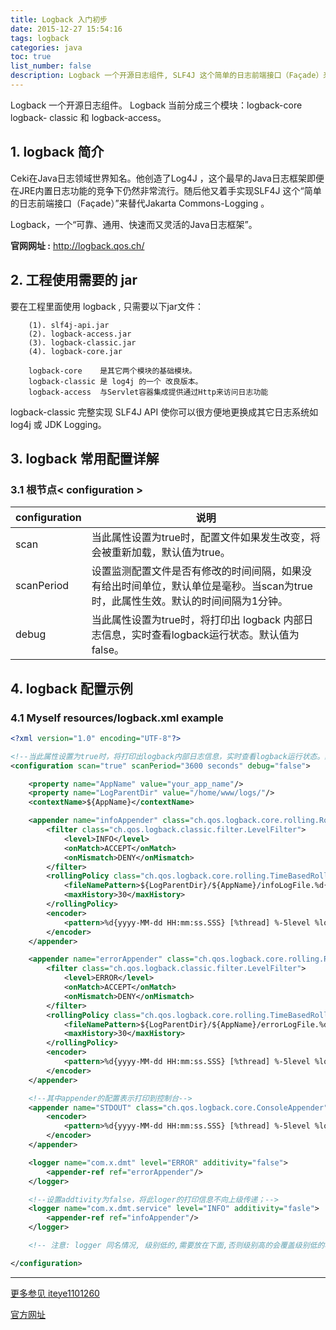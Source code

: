 ```yaml
---
title: Logback 入门初步
date: 2015-12-27 15:54:16
tags: logback
categories: java
toc: true
list_number: false
description: Logback 一个开源日志组件, SLF4J 这个简单的日志前端接口（Façade）来替代 Jakarta Commons-Logging 。
---
```


Logback 一个开源日志组件。
Logback 当前分成三个模块：logback-core  logback- classic  和  logback-access。

## 1. logback 简介

Ceki在Java日志领域世界知名。他创造了Log4J ，这个最早的Java日志框架即便在JRE内置日志功能的竞争下仍然非常流行。随后他又着手实现SLF4J 这个“简单的日志前端接口（Façade）”来替代Jakarta Commons-Logging 。
 
Logback，一个“可靠、通用、快速而又灵活的Java日志框架”。

**官网网址 :** http://logback.qos.ch/

## 2. 工程使用需要的 jar

要在工程里面使用 logback , 只需要以下jar文件：

        (1). slf4j-api.jar       
        (2). logback-access.jar
        (3). logback-classic.jar
        (4). logback-core.jar
        
        logback-core    是其它两个模块的基础模块。   
        logback-classic 是 log4j 的一个 改良版本。   
        logback-access  与Servlet容器集成提供通过Http来访问日志功能

logback-classic 完整实现 SLF4J API 使你可以很方便地更换成其它日志系统如 log4j 或 JDK Logging。
  

## 3. logback 常用配置详解

### 3.1 根节点< configuration >
 
 configuration | 说明
------- | -------
scan | 当此属性设置为true时，配置文件如果发生改变，将会被重新加载，默认值为true。
scanPeriod | 设置监测配置文件是否有修改的时间间隔，如果没有给出时间单位，默认单位是毫秒。当scan为true时，此属性生效。默认的时间间隔为1分钟。
debug | 当此属性设置为true时，将打印出 logback 内部日志信息，实时查看logback运行状态。默认值为false。

## 4. logback 配置示例

### 4.1 Myself resources/logback.xml example

```xml
<?xml version="1.0" encoding="UTF-8"?>

<!--当此属性设置为true时，将打印出logback内部日志信息，实时查看logback运行状态。默认值为false。-->
<configuration scan="true" scanPeriod="3600 seconds" debug="false">

    <property name="AppName" value="your_app_name"/>
    <property name="LogParentDir" value="/home/www/logs/"/>
    <contextName>${AppName}</contextName>

    <appender name="infoAppender" class="ch.qos.logback.core.rolling.RollingFileAppender">
        <filter class="ch.qos.logback.classic.filter.LevelFilter">
            <level>INFO</level>
            <onMatch>ACCEPT</onMatch>
            <onMismatch>DENY</onMismatch>
        </filter>
        <rollingPolicy class="ch.qos.logback.core.rolling.TimeBasedRollingPolicy">
            <fileNamePattern>${LogParentDir}/${AppName}/infoLogFile.%d{yyyy-MM-dd}.log</fileNamePattern>
            <maxHistory>30</maxHistory>
        </rollingPolicy>
        <encoder>
            <pattern>%d{yyyy-MM-dd HH:mm:ss.SSS} [%thread] %-5level %logger{36} - %msg%n</pattern>
        </encoder>
    </appender>

    <appender name="errorAppender" class="ch.qos.logback.core.rolling.RollingFileAppender">
        <filter class="ch.qos.logback.classic.filter.LevelFilter">
            <level>ERROR</level>
            <onMatch>ACCEPT</onMatch>
            <onMismatch>DENY</onMismatch>
        </filter>
        <rollingPolicy class="ch.qos.logback.core.rolling.TimeBasedRollingPolicy">
            <fileNamePattern>${LogParentDir}/${AppName}/errorLogFile.%d{yyyy-MM-dd}.log</fileNamePattern>
            <maxHistory>30</maxHistory>
        </rollingPolicy>
        <encoder>
            <pattern>%d{yyyy-MM-dd HH:mm:ss.SSS} [%thread] %-5level %logger{36} - %msg%n</pattern>
        </encoder>
    </appender>

    <!--其中appender的配置表示打印到控制台-->
    <appender name="STDOUT" class="ch.qos.logback.core.ConsoleAppender">
        <encoder>
            <pattern>%d{yyyy-MM-dd HH:mm:ss.SSS} [%thread] %-5level %logger{36} - %msg%n</pattern>
        </encoder>
    </appender>

    <logger name="com.x.dmt" level="ERROR" additivity="false">
        <appender-ref ref="errorAppender"/>
    </logger>

    <!--设置addtivity为false，将此loger的打印信息不向上级传递；-->
    <logger name="com.x.dmt.service" level="INFO" additivity="fasle">
        <appender-ref ref="infoAppender"/>
    </logger>

    <!-- 注意: logger 同名情况, 级别低的,需要放在下面,否则级别高的会覆盖级别低的权限,早晨级别低的打印不出来日志 -->

</configuration>
```

---

[更多参见 iteye1101260](http://aub.iteye.com/blog/1101260)

[官方网址](http://logback.qos.ch/)